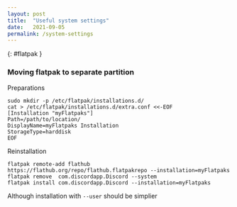 ```yaml
---
layout: post
title:  "Useful system settings"
date:   2021-09-05
permalink: /system-settings
---
```


{: #flatpak }
### Moving flatpak to separate partition

Preparations
```
sudo mkdir -p /etc/flatpak/installations.d/
cat > /etc/flatpak/installations.d/extra.conf <<-EOF
[Installation "myFlatpaks"]
Path=/path/to/location/
DisplayName=myFlatpaks Installation
StorageType=harddisk
EOF
```
Reinstallation
```
flatpak remote-add flathub https://flathub.org/repo/flathub.flatpakrepo --installation=myFlatpaks
flatpak remove  com.discordapp.Discord --system
flatpak install com.discordapp.Discord --installation=myFlatpaks
```

Although installation with `--user` should be simplier
